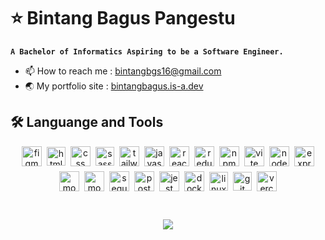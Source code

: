 # ⭐ Bintang Bagus Pangestu
**`A Bachelor of Informatics Aspiring to be a Software Engineer.`**  

* 📫 How to reach me : bintangbgs16@gmail.com
* 🌏 My portfolio site : [bintangbagus.is-a.dev](https://bintangbagus.is-a.dev)

## 🛠️ Languange and Tools  
<div align="center" style="display: flex; align-items: center; justify-content: center; flex-wrap: wrap; gap: 0.5rem;">
    <img src="https://img.shields.io/badge/figma-%234A4A4A.svg?style=for-the-badge&logo=figma&logoColor=white" height="32" alt="figma logo"  />
    <img src="https://img.shields.io/badge/html5-%23E34F26.svg?style=for-the-badge&logo=html5&logoColor=white" height="30" alt="html logo"  />
    <img src="https://img.shields.io/badge/css3-%231572B6.svg?style=for-the-badge&logo=css3&logoColor=white" height="32" alt="css logo"  />
    <img src="https://img.shields.io/badge/SASS-hotpink.svg?style=for-the-badge&logo=SASS&logoColor=white" height="30" alt="sass logo"  />
    <img src="https://img.shields.io/badge/tailwindcss-%2338B2AC.svg?style=for-the-badge&logo=tailwind-css&logoColor=white" height="32" alt="tailwind logo"  />
    <img src="https://img.shields.io/badge/JavaScript-323330?style=for-the-badge&logo=javascript&logoColor=F7DF1E" height="32" alt="javascript logo"  />
    <img src="https://img.shields.io/badge/React-20232A?style=for-the-badge&logo=react&logoColor=61DAFB" height="32" alt="react logo"  />
    <img src="https://img.shields.io/badge/redux-%23593d88.svg?style=for-the-badge&logo=redux&logoColor=white" height="32" alt="redux logo"  />
    <img src="https://img.shields.io/badge/NPM-%23CB3837.svg?style=for-the-badge&logo=npm&logoColor=white" height="32" alt="npm logo"  />
    <img src="https://img.shields.io/badge/vite-%23646CFF.svg?style=for-the-badge&logo=vite&logoColor=white" height="32" alt="vite logo"  />
    <img src="https://img.shields.io/badge/Node.js-339933?style=for-the-badge&logo=nodedotjs&logoColor=white" height="32" alt="node logo"  />
    <img src="https://img.shields.io/badge/express.js-%23404d59.svg?style=for-the-badge&logo=express&logoColor=%2361DAFB" height="32" alt="express logo"  />
    <img src="https://img.shields.io/badge/Mongoose-880000?style=for-the-badge&logo=mongoose&logoColor=white" height="32" alt="mongoose logo"  />
    <img src="https://img.shields.io/badge/MongoDB-%234ea94b.svg?style=for-the-badge&logo=mongodb&logoColor=white" height="32" alt="mongodb logo"  />
    <img src="https://img.shields.io/badge/Sequelize-52B0E7?style=for-the-badge&logo=Sequelize&logoColor=white" height="32" alt="sequelize logo"  />
    <img src="https://img.shields.io/badge/postgres-%23316192.svg?style=for-the-badge&logo=postgresql&logoColor=white" height="32" alt="postgres logo"  />
    <img src="https://img.shields.io/badge/Jest-9B30FF?style=for-the-badge&logo=jest&logoColor=white" height="32" alt="jest logo"  />
    <img src="https://img.shields.io/badge/Docker-2496ED?style=for-the-badge&logo=docker&logoColor=white" height="32" alt="docker logo"  />
    <img src="https://img.shields.io/badge/Linux-FFD700?style=for-the-badge&logo=linux&logoColor=black" height="30" alt="linux logo"  />
    <img src="https://img.shields.io/badge/Git-FF4500?style=for-the-badge&logo=git&logoColor=white" height="30" alt="git logo"  />
<!--     <img src="https://img.shields.io/badge/netlify-%23000000.svg?style=for-the-badge&logo=netlify&logoColor=#00C7B7" height="32" alt="netlify logo"  /> -->
    <img src="https://img.shields.io/badge/vercel-%23000000.svg?style=for-the-badge&logo=vercel&logoColor=white" height="32" alt="vercel logo"  />
</div>

&nbsp;

<p align="center">
    <img src="https://nirzak-streak-stats.vercel.app/?user=bntngbgs&theme=shadow_green&hide_border=true"/>
</p>
